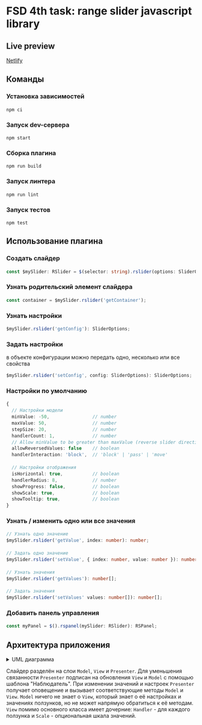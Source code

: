 # FSD 4th task: range slider javascript library

## Live preview

[Netlify](https://peaceful-joliot-362591.netlify.app/demo.html)

## Команды

### Установка зависимостей

```
npm ci
```

### Запуск dev-сервера

```
npm start
```

### Сборка плагина

```
npm run build
```

### Запуск линтера

```
npm run lint
```

### Запуск тестов

```
npm test
```

## Использование плагина

### Создать слайдер

```typescript
const $mySlider: RSlider = $(selector: string).rslider(options: SliderOptions);
```

### Узнать родительский элемент слайдера

```typescript
const container = $mySlider.rslider('getContainer');
```

### Узнать настройки

```typescript
$mySlider.rslider('getConfig'): SliderOptions;
```

### Задать настройки

в объекте конфигурации можно передать одно, несколько или все свойства

```typescript
$mySlider.rslider('setConfig', config: SliderOptions): SliderOptions;
```

### Настройки по умолчанию

```typescript
{
  // Настройки модели
  minValue: -50,                // number
  maxValue: 50,                 // number
  stepSize: 20,                 // number
  handlerCount: 1,              // number
  // Allow minValue to be greater than maxValue (reverse slider direction)
  allowReversedValues: false    // boolean
  handlerInteraction: 'block',  // 'block' | 'pass' | 'move'

  // Настройки отображения
  isHorizontal: true,           // boolean
  handlerRadius: 8,             // number
  showProgress: false,          // boolean
  showScale: true,              // boolean
  showTooltip: true,            // boolean
}
```

### Узнать / изменить одно или все значения

```typescript
// Узнать одно значение
$mySlider.rslider('getValue', index: number): number;

// Задать одно значение
$mySlider.rslider('setValue', { index: number, value: number }): number;

// Узнать значения
$mySlider.rslider('getValues'): number[];

// Задать значения
$mySlider.rslider('setValues' values: number[]): number[];
```

### Добавить панель управления

```typescript
const myPanel = $().rspanel(mySlider: RSlider): RSPanel;
```

## Архитектура приложения

<details>
<summary>UML диаграмма</summary>

![UML диаграмма](/diagram.svg)

</details>

Слайдер разделён на слои `Model`, `View` и `Presenter`. Для уменьшения связанности `Presenter` подписан на обновления `View` и `Model` с помощью шаблона "Наблюдатель". При изменении значений и настроек `Presenter` получает оповещение и вызывает соответствующие методы `Model` и `View`. `Model` ничего не знает о `View`, который знает о её настройках и значениях ползунков, но не может напрямую обратиться к её методам. `View` помимо основного класса имеет дочерние: `Handler` - для каждого ползунка и `Scale` - опциональная шкала значений.
